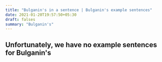 ```yaml
---
title: "Bulganin's in a sentence | Bulganin's example sentences"
date: 2021-01-20T19:57:50+05:30
draft: falses
summary: "Bulganin's"
---
```

## Unfortunately, we have no example sentences for Bulganin's                 
